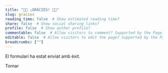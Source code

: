 ```yaml
---
title: "🙏🏼 ¡GRÀCIES! 🙏🏼"
slug: gracies
reading_time: false  # Show estimated reading time?
share: false  # Show social sharing links?
profile: false  # Show author profile?
commentable: false  # Allow visitors to comment? Supported by the Page, Post, and Docs content types.
editable: false  # Allow visitors to edit the page? Supported by the Page, Post, and Docs content types.
breadcrumbs: [""]
---
```


El formulari ha estat enviat amb èxit.

<a onclick="window.history.back()" class="btn btn-primary px-3 py-3">Tornar</a>